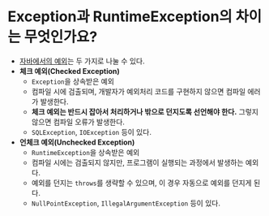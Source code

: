 # Exception과 RuntimeException의 차이는 무엇인가요?

- [자바에서의 예외](https://github.com/genesis12345678/TIL/blob/main/Spring/database_1/javaException/javaException.md#%EC%9E%90%EB%B0%94-%EC%98%88%EC%99%B8)는 두 가지로 나눌 수 있다.
- **체크 예외(Checked Exception)**
  - `Exception`을 상속받은 예외
  - 컴파일 시에 검출되며, 개발자가 예외처리 코드를 구현하지 않으면 컴파일 에러가 발생한다.
  - **체크 예외는 반드시 잡아서 처리하거나 밖으로 던지도록 선언해야 한다.** 그렇지 않으면 컴파일 오류가 발생한다.
  - `SQLException`, `IOException` 등이 있다.
- **언체크 예외(Unchecked Exception)**
  - `RuntimeException`을 상속받은 예외
  - 컴파일 시에는 검출되지 않지만, 프로그램이 실행되는 과정에서 발생하는 예외다.
  - 예외를 던지는 `throws`를 생략할 수 있으며, 이 경우 자동으로 예외를 던지게 된다.
  - `NullPointException`, `IllegalArgumentException` 등이 있다.